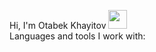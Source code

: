Hi, I'm Otabek Khayitov <img src="https://media.giphy.com/media/hvRJClFzcasrr4ia7z/giphy.gif" width="30px">
<br>
Languages and tools I work with: 





